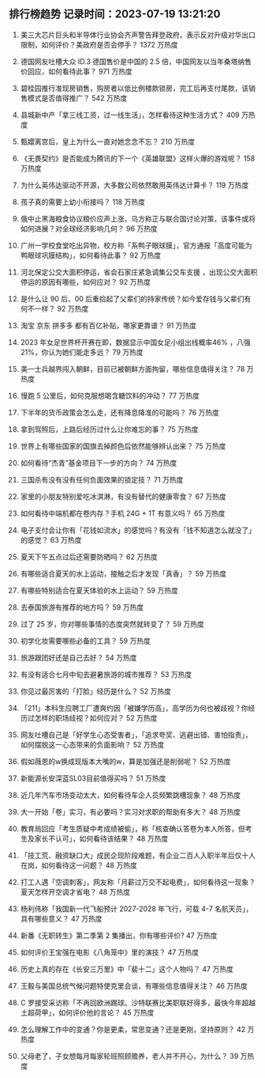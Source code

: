 
## 排行榜趋势 记录时间：2023-07-19 13:21:20
  
  1. 美三大芯片巨头和半导体行业协会齐声警告拜登政府，表示反对升级对华出口限制，如何评价？美政府是否会停手？ 1372 万热度
    
  2. 德国网友吐槽大众 ID.3 德国售价是中国的 2.5 倍，中国网友以当年桑塔纳售价回应，如何看待此事？ 971 万热度
    
  3. 碧桂园推行准现房销售，购房者以低比例楼款锁房，完工后再支付尾款，该销售模式是否值得推广？ 542 万热度
    
  4. 县城新中产「拿三线工资，过一线生活」，怎样看待这种生活方式？ 409 万热度
    
  5. 甄嬛离宫后，皇上为什么一直对她念念不忘？ 210 万热度
    
  6. 《无畏契约》是否能成为腾讯的下一个《英雄联盟》这样火爆的游戏呢？ 158 万热度
    
  7. 为什么英伟达驱动不开源，大多数公司依然敢用英伟达计算卡？ 119 万热度
    
  8. 孩子真的需要上幼小衔接吗？ 118 万热度
    
  9. 俄中止黑海粮食协议粮价应声上涨，乌方称正与联合国讨论对策，该事件或将如何进展？对全球经济影响几何？ 96 万热度
    
  10. 广州一学校食堂吃出异物，校方称「系鸭子眼球膜」，官方通报「高度可能为鸭眼球巩膜结构」，如何看待此事？ 92 万热度
    
  11. 河北保定公交大面积停运，省会石家庄紧急调集公交车支援 ，出现公交大面积停运的原因有哪些，如何应对？ 92 万热度
    
  12. 是什么让 90 后、00 后重拾起了父辈们的持家传统？如今爱存钱与父辈们有何不一样？ 92 万热度
    
  13. 淘宝 京东 拼多多 都有百亿补贴，哪家更靠谱？ 91 万热度
    
  14. 2023 年女足世界杯开赛在即，数据显示中国女足小组出线概率46% ，八强21%，你认为她们能走多远？ 79 万热度
    
  15. 美一士兵越界闯入朝鲜，目前已被朝鲜方面拘留，哪些信息值得关注？ 78 万热度
    
  16. 慢跑 5 公里后，如何克服想喝含糖饮料的冲动？ 77 万热度
    
  17. 下半年的货币政策会怎么走，还有降息降准的可能吗？ 76 万热度
    
  18. 拿到驾照后，上路后经历过什么让你难忘的事？ 75 万热度
    
  19. 世界上有哪些国家的国旗去掉颜色后依然能够辨认出来？ 75 万热度
    
  20. 如何看待“杰青”基金项目下一步的方向？ 74 万热度
    
  21. 三国杀有没有没有任何负面效果的锁定技？ 71 万热度
    
  22. 家里的小朋友特别爱吃冰淇淋，有没有替代的健康零食？ 67 万热度
    
  23. 如何看待中端机都在卷内存？手机 24G + 1T 有意义吗？ 65 万热度
    
  24. 电子支付会让你有「花钱如流水」的感觉吗？有没有「钱不知道怎么就没了」的感觉？ 63 万热度
    
  25. 夏天下午五点过后还需要防晒吗？ 62 万热度
    
  26. 有哪些适合夏天的水上运动，接触之后才发现「真香」？ 59 万热度
    
  27. 有哪些特别适合在夏天体验的水上运动？ 59 万热度
    
  28. 去泰国旅游有推荐的地方吗？ 59 万热度
    
  29. 过了 25 岁，你对哪些事情的态度突然就转变了？ 59 万热度
    
  30. 初学化妆需要哪些必备的工具？ 59 万热度
    
  31. 旅游跟团好还是自己去好？ 54 万热度
    
  32. 有没有适合七月中旬去避暑旅游的城市推荐？ 53 万热度
    
  33. 你见过最厉害的「打脸」经历是什么？ 52 万热度
    
  34. 「211」本科生应聘工厂遭爽约因「被嫌学历高」，高学历为何也被歧视？你经历过怎样的职场歧视？如何应对？ 52 万热度
    
  35. 网友吐槽自己是「好学生心态受害者」，「追求夸奖、逃避出错、害怕指责」，如何摆脱这一心态带来的负面影响？ 52 万热度
    
  36. 假如薇恩的w换成现版本大嘴的w，算是加强还是削弱呢？ 52 万热度
    
  37. 新能源长安深蓝SL03目前值得买吗？ 51 万热度
    
  38. 近几年汽车市场变动太大，如何看待车企人员频繁跳槽现象？ 48 万热度
    
  39. 大一开始「卷」实习，有必要吗？实习对求职的帮助有多大？ 48 万热度
    
  40. 教育局回应「考生质疑中考成绩被偷」，称「核查确认答卷为本人所答，但考生及家长不认可」，如何看待该结果？ 48 万热度
    
  41. 「技工荒、融资缺口大」成民企现阶段难题，有企业二百人入职半年后仅十人在岗，如何看待这一问题？ 48 万热度
    
  42. 打工人遇「空调刺客」，网友称「月薪过万交不起电费」，如何看待这一现象？夏天怎样开空调才省电？ 48 万热度
    
  43. 杨利伟称「我国新一代飞船预计 2027-2028 年飞行，可载 4-7 名航天员」，具有哪些意义？ 47 万热度
    
  44. 新番《无职转生》第二季第 2 集播出，你有哪些评价? 47 万热度
    
  45. 如何评价王宝强在电影《八角笼中》里的演技？ 47 万热度
    
  46. 历史上真的存在《长安三万里》中「裴十二」这个人物吗？ 47 万热度
    
  47. 王毅与美国总统气候问题特使克里会谈，有哪些信息值得关注？ 46 万热度
    
  48. C 罗接受采访称「不再回欧洲踢球。沙特联赛比美职联好得多，最快今年超越土超荷甲」，如何评价他的言论？ 45 万热度
    
  49. 怎么理解工作中的变通？你是更柔，常思变通？还是更刚，坚持原则？ 42 万热度
    
  50. 父母老了，子女想每月每家轮班照顾赡养，老人并不开心，为什么？ 39 万热度
    